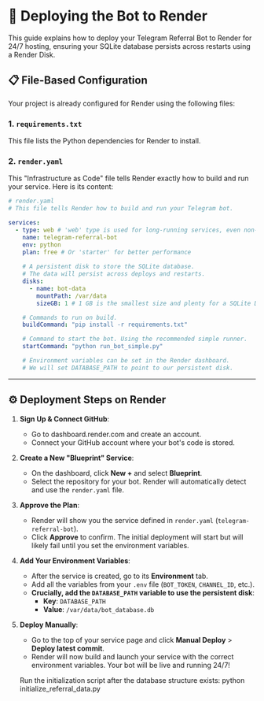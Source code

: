 # 🚀 Deploying the Bot to Render

This guide explains how to deploy your Telegram Referral Bot to Render for 24/7 hosting, ensuring your SQLite database persists across restarts using a Render Disk.

## 📋 File-Based Configuration

Your project is already configured for Render using the following files:

### 1. `requirements.txt`
This file lists the Python dependencies for Render to install.

### 2. `render.yaml`
This "Infrastructure as Code" file tells Render exactly how to build and run your service. Here is its content:

```yaml
# render.yaml
# This file tells Render how to build and run your Telegram bot.

services:
  - type: web # 'web' type is used for long-running services, even non-HTTP ones.
    name: telegram-referral-bot
    env: python
    plan: free # Or 'starter' for better performance
    
    # A persistent disk to store the SQLite database.
    # The data will persist across deploys and restarts.
    disks:
      - name: bot-data
        mountPath: /var/data
        sizeGB: 1 # 1 GB is the smallest size and plenty for a SQLite DB.

    # Commands to run on build.
    buildCommand: "pip install -r requirements.txt"

    # Command to start the bot. Using the recommended simple runner.
    startCommand: "python run_bot_simple.py"

    # Environment variables can be set in the Render dashboard.
    # We will set DATABASE_PATH to point to our persistent disk.
```

---

## ⚙️ Deployment Steps on Render

1.  **Sign Up & Connect GitHub**:
    *   Go to dashboard.render.com and create an account.
    *   Connect your GitHub account where your bot's code is stored.

2.  **Create a New "Blueprint" Service**:
    *   On the dashboard, click **New +** and select **Blueprint**.
    *   Select the repository for your bot. Render will automatically detect and use the `render.yaml` file.

3.  **Approve the Plan**:
    *   Render will show you the service defined in `render.yaml` (`telegram-referral-bot`).
    *   Click **Approve** to confirm. The initial deployment will start but will likely fail until you set the environment variables.

4.  **Add Your Environment Variables**:
    *   After the service is created, go to its **Environment** tab.
    *   Add all the variables from your `.env` file (`BOT_TOKEN`, `CHANNEL_ID`, etc.).
    *   **Crucially, add the `DATABASE_PATH` variable to use the persistent disk**:
        *   **Key**: `DATABASE_PATH`
        *   **Value**: `/var/data/bot_database.db`

5.  **Deploy Manually**:
    *   Go to the top of your service page and click **Manual Deploy** > **Deploy latest commit**.
    *   Render will now build and launch your service with the correct environment variables. Your bot will be live and running 24/7!


    Run the initialization script after the database structure exists:
python initialize_referral_data.py